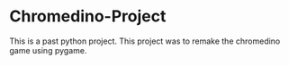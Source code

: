 # Chromedino-Project
This is a past python project. This project was to remake the chromedino game using pygame.
